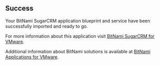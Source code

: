 [BitNami Applications for VMware]: http://bitnami.org/vmware "BitNami Applications for VMware"
[BitNami SugarCRM for VMware]: http://bitnami.org/vmware/sugarcrm "BitNami SugarCRM for VMware"


## Success
Your BitNami SugarCRM application blueprint and service have been successfully imported and ready to go.

For more information about this application visit [BitNami SugarCRM for VMware].

Additional information about BitNami solutions is available at [BitNami Applications for VMware].

